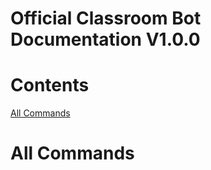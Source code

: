 # Official Classroom Bot Documentation V1.0.0

# Contents

[All Commands](https://github.com/LightLordYT/blob/main/docs/docs.md#all-commands)

# All Commands